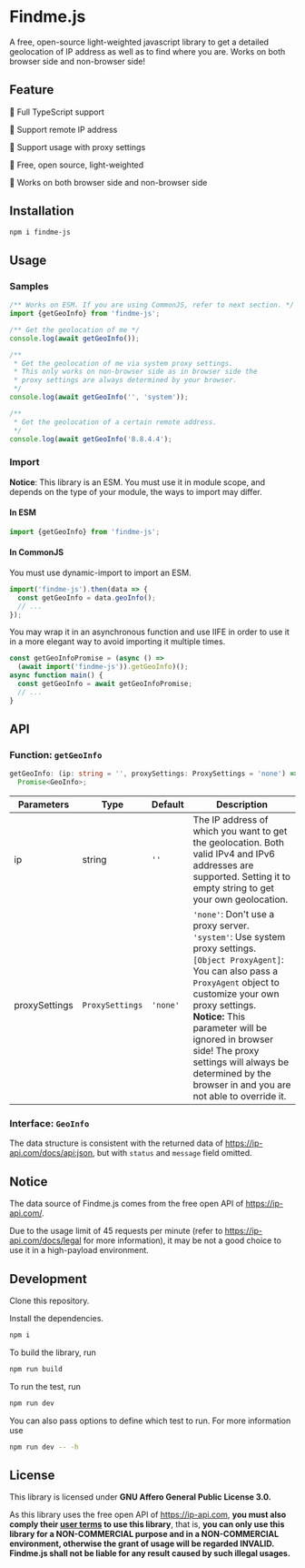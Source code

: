 # Findme.js

A free, open-source light-weighted javascript library to get a detailed geolocation of IP address as well as to find where you are. Works on both browser side and non-browser side!

## Feature

🐰 Full TypeScript support

🐰 Support remote IP address

🐰 Support usage with proxy settings

🐰 Free, open source, light-weighted

🐰 Works on both browser side and non-browser side

## Installation

```bash
npm i findme-js
```

## Usage

### Samples

```javascript
/** Works on ESM. If you are using CommonJS, refer to next section. */
import {getGeoInfo} from 'findme-js';

/** Get the geolocation of me */
console.log(await getGeoInfo());

/**
 * Get the geolocation of me via system proxy settings.
 * This only works on non-browser side as in browser side the
 * proxy settings are always determined by your browser.
 */
console.log(await getGeoInfo('', 'system'));

/**
 * Get the geolocation of a certain remote address.
 */
console.log(await getGeoInfo('8.8.4.4');
```

### Import

**Notice**: This library is an ESM. You must use it in module scope, and depends on the type of your module, the ways to import may differ. 

#### In ESM

```javascript
import {getGeoInfo} from 'findme-js';
```

#### In CommonJS

You must use dynamic-import to import an ESM.

```javascript
import('findme-js').then(data => {
  const getGeoInfo = data.geoInfo();
  // ...
});
```
 

You may wrap it in an asynchronous function and use IIFE in order to use it in a more elegant way to avoid importing it multiple times.

```javascript
const getGeoInfoPromise = (async () =>
  (await import('findme-js')).getGeoInfo)();
async function main() {
  const getGeoInfo = await getGeoInfoPromise;
  // ...
}
```

## API

### Function: `getGeoInfo`

```typescript
getGeoInfo: (ip: string = '', proxySettings: ProxySettings = 'none') =>
  Promise<GeoInfo>;
```

| **Parameters** | **Type**        | **Default** | **Description**                                                                                                                                                                                                                                                                                                                                                   |
| -------------- | --------------- | ----------- | ----------------------------------------------------------------------------------------------------------------------------------------------------------------------------------------------------------------------------------------------------------------------------------------------------------------------------------------------------------------- |
| ip             | string          | `''`        | The IP address of which you want to get the geolocation. Both valid IPv4 and IPv6 addresses are supported. Setting it to empty string to get your own geolocation.                                                                                                                                                                                                |
| proxySettings  | `ProxySettings` | `'none'`    | `'none'`: Don't use a proxy server. <br/> `'system'`: Use system proxy settings. <br/> `[Object ProxyAgent]`: You can also pass a `ProxyAgent` object to customize your own proxy settings. <br/> **Notice:** This parameter will be ignored in browser side! The proxy settings will always be determined by the browser in and you are not able to override it. |

### Interface: `GeoInfo`

The data structure is consistent with the returned data of https://ip-api.com/docs/api:json, but with `status` and `message` field omitted.

## Notice

The data source of Findme.js comes from the free open API of https://ip-api.com/.

Due to the usage limit of 45 requests per minute (refer to https://ip-api.com/docs/legal for more information), it may be not a good choice to use it in a high-payload environment.

## Development

Clone this repository.

Install the dependencies.
```bash
npm i
```

To build the library, run
```bash
npm run build
```

To run the test, run
```bash
npm run dev
```

You can also pass options to define which test to run.
For more information use
```bash
npm run dev -- -h
```


## License

This library is licensed under __GNU Affero General Public License 3.0.__

As this library uses the free open API of https://ip-api.com, **you must also comply their [user terms](https://ip-api.com/docs/legal) to use this library**, that is, **you can only use this library for a NON-COMMERCIAL purpose and in a NON-COMMERCIAL environment, otherwise the grant of usage will be regarded INVALID. Findme.js shall not be liable for any result caused by such illegal usages.**

